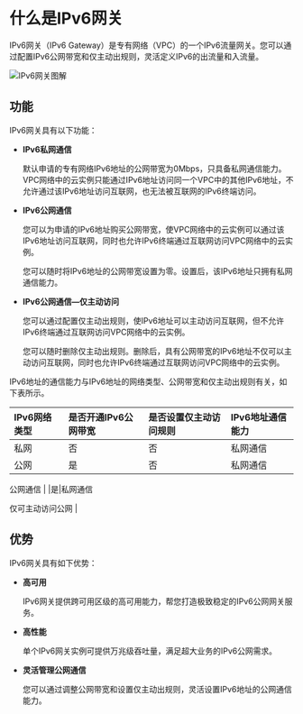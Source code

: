 # 什么是IPv6网关

IPv6网关（IPv6 Gateway）是专有网络（VPC）的一个IPv6流量网关。您可以通过配置IPv6公网带宽和仅主动出规则，灵活定义IPv6的出流量和入流量。

![IPv6网关图解](https://static-aliyun-doc.oss-accelerate.aliyuncs.com/assets/img/zh-CN/5816328951/p68034.png)

## 功能

IPv6网关具有以下功能：

-   **IPv6私网通信**

    默认申请的专有网络IPv6地址的公网带宽为0Mbps，只具备私网通信能力。VPC网络中的云实例只能通过IPv6地址访问同一个VPC中的其他IPv6地址，不允许通过该IPv6地址访问互联网，也无法被互联网的IPv6终端访问。

-   **IPv6公网通信**

    您可以为申请的IPv6地址购买公网带宽，使VPC网络中的云实例可以通过该IPv6地址访问互联网，同时也允许IPv6终端通过互联网访问VPC网络中的云实例。

    您可以随时将IPv6地址的公网带宽设置为零。设置后，该IPv6地址只拥有私网通信能力。

-   **IPv6公网通信—仅主动访问**

    您可以通过配置仅主动出规则，使IPv6地址可以主动访问互联网，但不允许IPv6终端通过互联网访问VPC网络中的云实例。

    您可以随时删除仅主动出规则。删除后，具有公网带宽的IPv6地址不仅可以主动访问互联网，同时也允许IPv6终端通过互联网访问VPC网络中的云实例。


IPv6地址的通信能力与IPv6地址的网络类型、公网带宽和仅主动出规则有关，如下表所示。

|IPv6网络类型|是否开通IPv6公网带宽|是否设置仅主动访问规则|IPv6地址通信能力|
|:-------|:-----------|:----------|:---------|
|私网|否|否|私网通信|
|公网|是|否|私网通信

 公网通信 |
|是|私网通信

 仅可主动访问公网 |

## 优势

IPv6网关具有如下优势：

-   **高可用**

    IPv6网关提供跨可用区级的高可用能力，帮您打造极致稳定的IPv6公网网关服务。

-   **高性能**

    单个IPv6网关实例可提供万兆级吞吐量，满足超大业务的IPv6公网需求。

-   **灵活管理公网通信**

    您可以通过调整公网带宽和设置仅主动出规则，灵活设置IPv6地址的公网通信能力。


